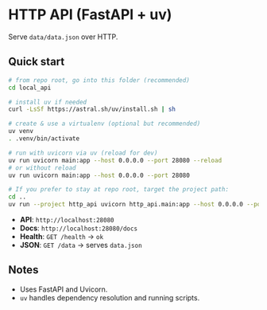 # HTTP API (FastAPI + uv)

Serve `data/data.json` over HTTP.

## Quick start

```bash
# from repo root, go into this folder (recommended)
cd local_api

# install uv if needed
curl -LsSf https://astral.sh/uv/install.sh | sh

# create & use a virtualenv (optional but recommended)
uv venv
. .venv/bin/activate

# run with uvicorn via uv (reload for dev)
uv run uvicorn main:app --host 0.0.0.0 --port 28080 --reload
# or without reload
uv run uvicorn main:app --host 0.0.0.0 --port 28080

# If you prefer to stay at repo root, target the project path:
cd ..
uv run --project http_api uvicorn http_api.main:app --host 0.0.0.0 --port 28080 --reload
```

- **API**: `http://localhost:28080`
- **Docs**: `http://localhost:28080/docs`
- **Health**: `GET /health` → `ok`
- **JSON**: `GET /data` → serves `data.json`

## Notes
- Uses FastAPI and Uvicorn.
- `uv` handles dependency resolution and running scripts.
